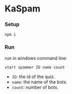 # KaSpam

### Setup
```
npm i
```

### Run
run in windows command line:
```
start spammer ID name count
```
* `ID`: the id of the quiz.
* `name`: the name of the bots.
* `count`: number of bots.
